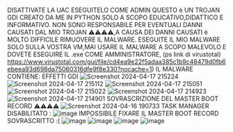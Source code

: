 DISATTIVATE LA UAC  ESEGUITELO COME ADMIN
QUESTO è UN TROJAN GDI CREATO DA ME IN PYTHON SOLO A SCOPO EDUCATIVO,DIDATTICO E INFORMATIVO.
NON SONO RESPONSABILE PER EVENTUALI DANNI CAUSATI DAL MIO TROJAN ⚠️⚠️⚠️⚠️,A CAUSA DEI DANNI CAUSATI è MOLTO DIFFICILE RIMUOVERE IL MALWARE.
ESEGUITE IL MIO MALWARE SOLO SULLA VOSTRA VM,MAI USARE IL MALWARE A SCOPO MALEVOLO E DOVETE ESEGUIRE IL .exe COME AMMINISTRATORE, (ps link di virustotal)
https://www.virustotal.com/gui/file/cd4ea9e22f5adaa385c1b9c48479d0fb6ebeea93d698da75060316dfe9f8e330?nocache=1)
IL MALWARE CONTIENE:
EFFETTI GDI 
![Screenshot 2024-04-17 215224](https://github.com/MATTIAloyoutuber/NitroSulfoxide/assets/164758246/6a30147e-e8b5-489c-82ac-177c55454e4d)
![Screenshot 2024-04-17 215112](https://github.com/MATTIAloyoutuber/NitroSulfoxide/assets/164758246/4804d807-40f9-4699-8d00-e792bb6bca13)
![Screenshot 2024-04-17 215051](https://github.com/MATTIAloyoutuber/NitroSulfoxide/assets/164758246/c0bccf33-2ec4-4788-bd7c-19a852b9062c)
![Screenshot 2024-04-17 215022](https://github.com/MATTIAloyoutuber/NitroSulfoxide/assets/164758246/65d4e978-024e-4191-b2de-890fbdcb38eb)
![Screenshot 2024-04-17 214923](https://github.com/MATTIAloyoutuber/NitroSulfoxide/assets/164758246/ef17861e-a0f1-4382-8d53-3347e01c443e)
![Screenshot 2024-04-17 214901](https://github.com/MATTIAloyoutuber/NitroSulfoxide/assets/164758246/4aaf2b06-c1c9-4585-a267-a56e50f7a32f)
SOVRASCRIZIONE DEL MASTER BOOT RECORD ⚠️⚠️⚠️⚠️
![Screenshot 2024-04-16 190733](https://github.com/MATTIAloyoutuber/NitroSulfoxide/assets/164758246/024a77b8-64f0-40fc-87f9-2165757b2b99)
TASK MANAGER DISABILITATO :
![image](https://github.com/MATTIAloyoutuber/NitroSulfoxide/assets/164758246/1106a417-9aee-4e39-acfc-f92c99c50326)
IMPOSSIBILE FIXARE IL MASTER BOOT RECORD SOVRASCRITTO :(
![image](https://github.com/MATTIAloyoutuber/NitroSulfoxide/assets/164758246/75f48295-8c8b-42de-b72f-00d7310b0972)
![image](https://github.com/MATTIAloyoutuber/NitroSulfoxide/assets/164758246/8248ac40-fc7d-4d76-b4d1-c12c675cced7)
![image](https://github.com/MATTIAloyoutuber/NitroSulfoxide/assets/164758246/e2b37e8a-9ac2-4bf3-9b10-2822d7342a04)
![image](https://github.com/MATTIAloyoutuber/NitroSulfoxide/assets/164758246/d0a50592-7983-4aa1-bea7-ba9edbbd14ce)
